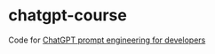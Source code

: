 # chatgpt-course

Code for [ChatGPT prompt engineering for developers](https://www.deeplearning.ai/short-courses/chatgpt-prompt-engineering-for-developers/)